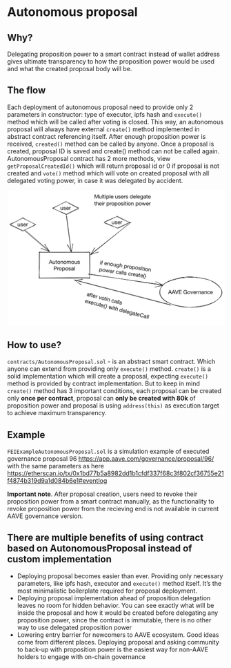 # Autonomous proposal
## Why?
Delegating proposition power to a smart contract instead of wallet address gives ultimate transparency to how the proposition power would be used and what the created proposal body will be.
## The flow
Each deployment of autonomous proposal need to provide only 2 parameters in constructor: type of executor, ipfs hash and `execute()` method which will be called after voting is closed.
This way, an autonomous proposal will always have external `create()` method implemented in abstract contract referencing itself.
After enough proposition power is received, `created()` method can be called by anyone.
Once a proposal is created, proposal ID is saved and create() method can not be called again.
AutonomousProposal contract has 2 more methods, view `getProposalCreatedId()` which will return proposal id or 0 if proposal is not created and `vote()` method which will vote on created proposal with all delegated voting power, in case it was delegated by accident.

![Autonomous proposal scheme][image-1]
## How to use?
`contracts/AutonomousProposal.sol` - is an abstract smart contract. Which anyone can extend from providing only `execute()` method.
`create()` is a solid implementation which will create a proposal, expecting `execute()` method is provided by contract implementation.
But to keep in mind `create()` method has 3 important conditions, each proposal can be created only **once per contract**, proposal can **only be created with 80k** of proposition power and proposal is using `address(this)` as execution target to achieve maximum transparency.
## Example
`FEIExampleAutonomousProposal.sol` is a simulation example of executed governance proposal 96 https://app.aave.com/governance/proposal/96/ with the same parameters as here
https://etherscan.io/tx/0x1bd77b5a8982dd1b1cfdf337f68c3f802cf36755e21f4874b319d9a1d084b6e1#eventlog




**Important note**. After proposal creation, users need to revoke their proposition power from a smart contract manually, as the functionality to revoke proposition power from the recieving end is not available in current AAVE governance version.

## There are multiple benefits of using contract based on AutonomousProposal instead of custom implementation
- Deploying proposal becomes easier than ever. Providing only necessary parameters, like ipfs hash, executor and `execute()` method itself. It’s the most minimalistic boilerplate required for proposal deployment.
- Deploying proposal implementation ahead of proposition delegation leaves no room for hidden behavior. You can see exactly what will be inside the proposal and how it would be created before delegating any proposition power, since the contract is immutable, there is no other way to use delegated proposition power
- Lowering entry barrier for newcomers to AAVE ecosystem. Good ideas come from different places. Deploying proposal and asking community to back-up with proposition power is the easiest way for non-AAVE holders to engage with on-chain governance

[image-1]:	./images/scheme.png

